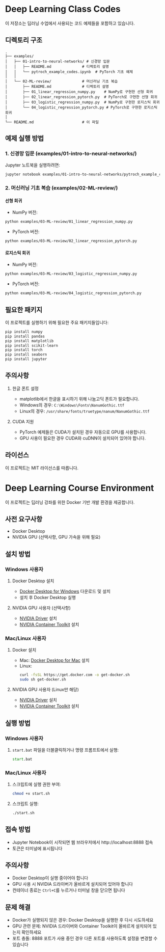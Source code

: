 # Deep Learning Class Codes

이 저장소는 딥러닝 수업에서 사용되는 코드 예제들을 포함하고 있습니다.

## 디렉토리 구조

```
.
├── examples/
│   ├── 01-intro-to-neural-networks/ # 신경망 입문
│   │   ├── README.md              # 디렉토리 설명
│   │   └── pytroch_example_codes.ipynb  # PyTorch 기초 예제
│   │
│   └── 02-ML-review/              # 머신러닝 기초 복습
│       ├── README.md              # 디렉토리 설명
│       ├── 01_linear_regression_numpy.py    # NumPy로 구현한 선형 회귀
│       ├── 02_linear_regression_pytorch.py  # PyTorch로 구현한 선형 회귀
│       ├── 03_logistic_regression_numpy.py  # NumPy로 구현한 로지스틱 회귀
│       └── 04_logistic_regression_pytorch.py # PyTorch로 구현한 로지스틱 회귀
│
└── README.md                      # 이 파일
```

## 예제 실행 방법

### 1. 신경망 입문 (examples/01-intro-to-neural-networks/)

Jupyter 노트북을 실행하려면:
```bash
jupyter notebook examples/01-intro-to-neural-networks/pytroch_example_codes.ipynb
```

### 2. 머신러닝 기초 복습 (examples/02-ML-review/)

#### 선형 회귀
- NumPy 버전:
```bash
python examples/03-ML-review/01_linear_regression_numpy.py
```
- PyTorch 버전:
```bash
python examples/03-ML-review/02_linear_regression_pytorch.py
```

#### 로지스틱 회귀
- NumPy 버전:
```bash
python examples/03-ML-review/03_logistic_regression_numpy.py
```
- PyTorch 버전:
```bash
python examples/03-ML-review/04_logistic_regression_pytorch.py
```

## 필요한 패키지

이 프로젝트를 실행하기 위해 필요한 주요 패키지들입니다:

```bash
pip install numpy
pip install pandas
pip install matplotlib
pip install scikit-learn
pip install torch
pip install seaborn
pip install jupyter
```

## 주의사항

1. 한글 폰트 설정
   - matplotlib에서 한글을 표시하기 위해 나눔고딕 폰트가 필요합니다.
   - Windows의 경우: `C:\Windows\Fonts\NanumGothic.ttf`
   - Linux의 경우: `/usr/share/fonts/truetype/nanum/NanumGothic.ttf`

2. CUDA 지원
   - PyTorch 예제들은 CUDA가 설치된 경우 자동으로 GPU를 사용합니다.
   - GPU 사용이 필요한 경우 CUDA와 cuDNN이 설치되어 있어야 합니다.

## 라이선스

이 프로젝트는 MIT 라이선스를 따릅니다.

# Deep Learning Course Environment

이 프로젝트는 딥러닝 강좌를 위한 Docker 기반 개발 환경을 제공합니다.

## 사전 요구사항

- Docker Desktop
- NVIDIA GPU (선택사항, GPU 가속을 위해 필요)

## 설치 방법

### Windows 사용자

1. Docker Desktop 설치
   - [Docker Desktop for Windows](https://www.docker.com/products/docker-desktop) 다운로드 및 설치
   - 설치 후 Docker Desktop 실행

2. NVIDIA GPU 사용자 (선택사항)
   - [NVIDIA Driver](https://www.nvidia.com/download/index.aspx) 설치
   - [NVIDIA Container Toolkit](https://docs.nvidia.com/datacenter/cloud-native/container-toolkit/install-guide.html#docker) 설치

### Mac/Linux 사용자

1. Docker 설치
   - Mac: [Docker Desktop for Mac](https://www.docker.com/products/docker-desktop) 설치
   - Linux: 
     ```bash
     curl -fsSL https://get.docker.com -o get-docker.sh
     sudo sh get-docker.sh
     ```

2. NVIDIA GPU 사용자 (Linux만 해당)
   - [NVIDIA Driver](https://www.nvidia.com/download/index.aspx) 설치
   - [NVIDIA Container Toolkit](https://docs.nvidia.com/datacenter/cloud-native/container-toolkit/install-guide.html#docker) 설치

## 실행 방법

### Windows 사용자

1. `start.bat` 파일을 더블클릭하거나 명령 프롬프트에서 실행:
   ```cmd
   start.bat
   ```

### Mac/Linux 사용자

1. 스크립트에 실행 권한 부여:
   ```bash
   chmod +x start.sh
   ```

2. 스크립트 실행:
   ```bash
   ./start.sh
   ```

## 접속 방법

- Jupyter Notebook이 시작되면 웹 브라우저에서 http://localhost:8888 접속
- 토큰은 터미널에 표시됩니다

## 주의사항

- Docker Desktop이 실행 중이어야 합니다
- GPU 사용 시 NVIDIA 드라이버가 올바르게 설치되어 있어야 합니다
- 컨테이너 종료는 `Ctrl+C`를 누르거나 터미널 창을 닫으면 됩니다

## 문제 해결

- Docker가 실행되지 않은 경우: Docker Desktop을 실행한 후 다시 시도하세요
- GPU 관련 문제: NVIDIA 드라이버와 Container Toolkit이 올바르게 설치되어 있는지 확인하세요
- 포트 충돌: 8888 포트가 사용 중인 경우 다른 포트를 사용하도록 설정을 변경할 수 있습니다 